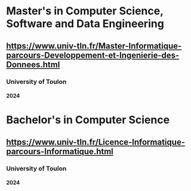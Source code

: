 # Master's in Computer Science, Software and Data Engineering
## https://www.univ-tln.fr/Master-Informatique-parcours-Developpement-et-Ingenierie-des-Donnees.html
### University of Toulon
#### 2024

# Bachelor's in Computer Science
## https://www.univ-tln.fr/Licence-Informatique-parcours-Informatique.html
### University of Toulon
#### 2024
